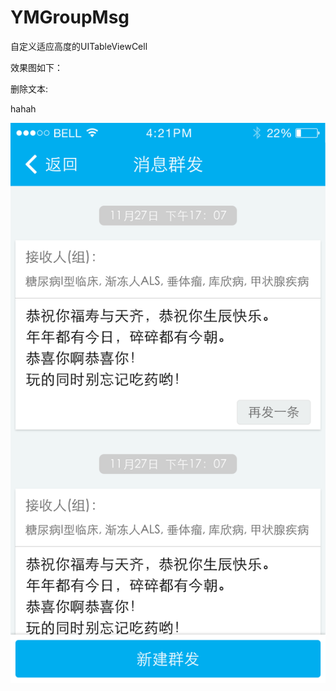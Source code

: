 YMGroupMsg
==========

自定义适应高度的UITableViewCell

效果图如下：

删除文本:

hahah

![Auto Layout](Screenshots/autolayout_combat_01.png)  
